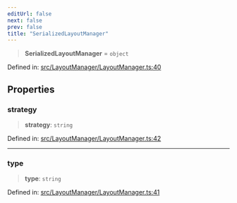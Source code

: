 ```yaml
---
editUrl: false
next: false
prev: false
title: "SerializedLayoutManager"
---
```


> **SerializedLayoutManager** = `object`

Defined in: [src/LayoutManager/LayoutManager.ts:40](https://github.com/fabricjs/fabric.js/blob/e114448a1bce9b68a3e1bba337bc0c83a35c1aa5/src/LayoutManager/LayoutManager.ts#L40)

## Properties

### strategy

> **strategy**: `string`

Defined in: [src/LayoutManager/LayoutManager.ts:42](https://github.com/fabricjs/fabric.js/blob/e114448a1bce9b68a3e1bba337bc0c83a35c1aa5/src/LayoutManager/LayoutManager.ts#L42)

***

### type

> **type**: `string`

Defined in: [src/LayoutManager/LayoutManager.ts:41](https://github.com/fabricjs/fabric.js/blob/e114448a1bce9b68a3e1bba337bc0c83a35c1aa5/src/LayoutManager/LayoutManager.ts#L41)
